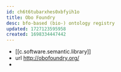 ```yaml
---
id: ch6t6tubarxhes0xbfyih1o
title: Obo Foundry
desc: bfo-based (bio-) ontology registry
updated: 1727123595958
created: 1698334447442
---
```


- [[c.software.semantic.library]]
- url http://obofoundry.org/
- 